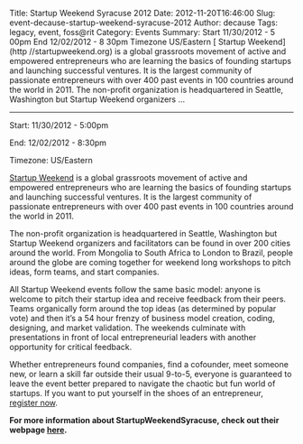 Title: Startup Weekend Syracuse 2012
Date: 2012-11-20T16:46:00
Slug: event-decause-startup-weekend-syracuse-2012
Author: decause
Tags: legacy, event, foss@rit
Category: Events
Summary: Start  11/30/2012 - 5 00pm  End  12/02/2012 - 8 30pm  Timezone  US/Eastern  [ Startup Weekend](http //startupweekend.org) is a global grassroots movement of active and empowered entrepreneurs who are learning the basics of founding startups and launching successful ventures. It is the largest community of passionate entrepreneurs with over 400 past events in 100 countries around the world in 2011.  The non-profit organization is headquartered in Seattle, Washington but Startup Weekend organizers ... 

---
Start: 11/30/2012 - 5:00pm

End: 12/02/2012 - 8:30pm

Timezone: US/Eastern

[ Startup Weekend](http://startupweekend.org) is a global grassroots movement
of active and empowered entrepreneurs who are learning the basics of founding
startups and launching successful ventures. It is the largest community of
passionate entrepreneurs with over 400 past events in 100 countries around the
world in 2011.

The non-profit organization is headquartered in Seattle, Washington but
Startup Weekend organizers and facilitators can be found in over 200 cities
around the world. From Mongolia to South Africa to London to Brazil, people
around the globe are coming together for weekend long workshops to pitch
ideas, form teams, and start companies.

All Startup Weekend events follow the same basic model: anyone is welcome to
pitch their startup idea and receive feedback from their peers. Teams
organically form around the top ideas (as determined by popular vote) and then
it’s a 54 hour frenzy of business model creation, coding, designing, and
market validation. The weekends culminate with presentations in front of local
entrepreneurial leaders with another opportunity for critical feedback.

Whether entrepreneurs found companies, find a cofounder, meet someone new, or
learn a skill far outside their usual 9-to-5, everyone is guaranteed to leave
the event better prepared to navigate the chaotic but fun world of startups.
If you want to put yourself in the shoes of an entrepreneur, [register
now](http://swsyracuse912.eventbrite.com).

**For more information about StartupWeekendSyracuse, check out their webpage [here](http://bit.ly/nacMRj).**

